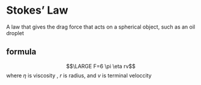 # Stokes’ Law
A law that gives the drag force that acts on a spherical object, such as an oil droplet

## formula
$$\LARGE F=6 \pi \eta rv$$
where $\eta$ is viscosity , $r$ is radius, and $v$ is terminal veloccity